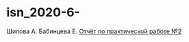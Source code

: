 # isn_2020-6-
Шилова А. Бабинцева Е.
[Отчёт по практической работе №2](https://github.com/Holtmii/isn_2020-6-/blob/master/Otchet_2.docx)
